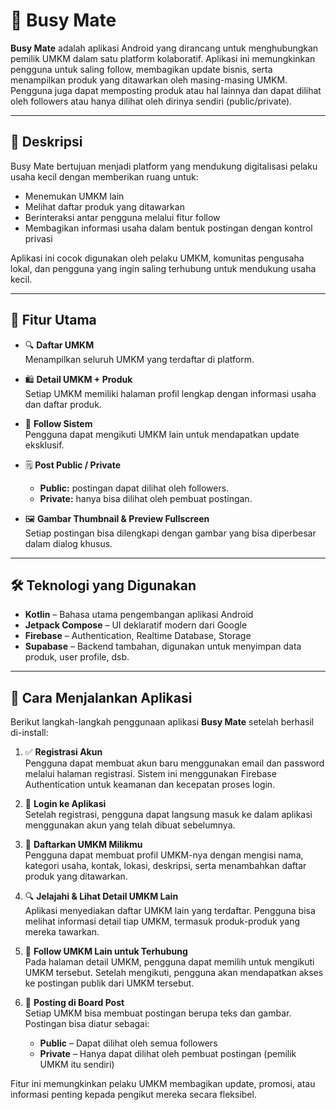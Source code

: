 # 🧩 Busy Mate

**Busy Mate** adalah aplikasi Android yang dirancang untuk menghubungkan pemilik UMKM dalam satu platform kolaboratif. Aplikasi ini memungkinkan pengguna untuk saling follow, membagikan update bisnis, serta menampilkan produk yang ditawarkan oleh masing-masing UMKM. Pengguna juga dapat memposting produk atau hal lainnya dan dapat dilihat oleh followers atau hanya dilihat oleh dirinya sendiri (public/private).

---

## 📝 Deskripsi

Busy Mate bertujuan menjadi platform yang mendukung digitalisasi pelaku usaha kecil dengan memberikan ruang untuk:

- Menemukan UMKM lain
- Melihat daftar produk yang ditawarkan
- Berinteraksi antar pengguna melalui fitur follow
- Membagikan informasi usaha dalam bentuk postingan dengan kontrol privasi

Aplikasi ini cocok digunakan oleh pelaku UMKM, komunitas pengusaha lokal, dan pengguna yang ingin saling terhubung untuk mendukung usaha kecil.

---

## 🚀 Fitur Utama

- 🔍 **Daftar UMKM**  
  Menampilkan seluruh UMKM yang terdaftar di platform.

- 🛍️ **Detail UMKM + Produk**  
  Setiap UMKM memiliki halaman profil lengkap dengan informasi usaha dan daftar produk.

- 🤝 **Follow Sistem**  
  Pengguna dapat mengikuti UMKM lain untuk mendapatkan update eksklusif.

- 🗒️ **Post Public / Private**  
  - **Public:** postingan dapat dilihat oleh followers.  
  - **Private:** hanya bisa dilihat oleh pembuat postingan.

- 🖼️ **Gambar Thumbnail & Preview Fullscreen**  
  Setiap postingan bisa dilengkapi dengan gambar yang bisa diperbesar dalam dialog khusus.

---

## 🛠️ Teknologi yang Digunakan

- **Kotlin** – Bahasa utama pengembangan aplikasi Android
- **Jetpack Compose** – UI deklaratif modern dari Google
- **Firebase** – Authentication, Realtime Database, Storage
- **Supabase** – Backend tambahan, digunakan untuk menyimpan data produk, user profile, dsb.

---

## 🧪 Cara Menjalankan Aplikasi

Berikut langkah-langkah penggunaan aplikasi **Busy Mate** setelah berhasil di-install:

1. ✅ **Registrasi Akun**  
   Pengguna dapat membuat akun baru menggunakan email dan password melalui halaman registrasi. Sistem ini menggunakan Firebase Authentication untuk keamanan dan kecepatan proses login.

2. 🔐 **Login ke Aplikasi**  
   Setelah registrasi, pengguna dapat langsung masuk ke dalam aplikasi menggunakan akun yang telah dibuat sebelumnya.

3. 🏪 **Daftarkan UMKM Milikmu**  
   Pengguna dapat membuat profil UMKM-nya dengan mengisi nama, kategori usaha, kontak, lokasi, deskripsi, serta menambahkan daftar produk yang ditawarkan.

4. 🔍 **Jelajahi & Lihat Detail UMKM Lain**  
   Aplikasi menyediakan daftar UMKM lain yang terdaftar. Pengguna bisa melihat informasi detail tiap UMKM, termasuk produk-produk yang mereka tawarkan.

5. 🤝 **Follow UMKM Lain untuk Terhubung**  
   Pada halaman detail UMKM, pengguna dapat memilih untuk mengikuti UMKM tersebut. Setelah mengikuti, pengguna akan mendapatkan akses ke postingan publik dari UMKM tersebut.

6. 📝 **Posting di Board Post**  
   Setiap UMKM bisa membuat postingan berupa teks dan gambar. Postingan bisa diatur sebagai:
   - **Public** – Dapat dilihat oleh semua followers  
   - **Private** – Hanya dapat dilihat oleh pembuat postingan (pemilik UMKM itu sendiri)  

Fitur ini memungkinkan pelaku UMKM membagikan update, promosi, atau informasi penting kepada pengikut mereka secara fleksibel.


